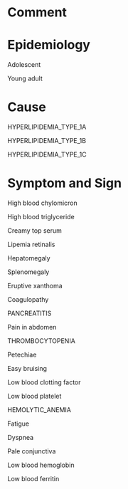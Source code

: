 # Comment

# Epidemiology

Adolescent

Young adult

# Cause

HYPERLIPIDEMIA_TYPE_1A

HYPERLIPIDEMIA_TYPE_1B

HYPERLIPIDEMIA_TYPE_1C

# Symptom and Sign

High blood chylomicron

High blood triglyceride

Creamy top serum

Lipemia retinalis

Hepatomegaly

Splenomegaly

Eruptive xanthoma

Coagulopathy

PANCREATITIS

Pain in abdomen

THROMBOCYTOPENIA

Petechiae

Easy bruising

Low blood clotting factor

Low blood platelet

HEMOLYTIC_ANEMIA

Fatigue

Dyspnea

Pale conjunctiva

Low blood hemoglobin

Low blood ferritin

